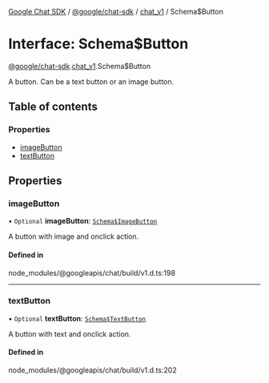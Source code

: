 [Google Chat SDK](../README.md) / [@google/chat-sdk](../modules/google_chat_sdk.md) / [chat\_v1](../modules/google_chat_sdk.chat_v1.md) / Schema$Button

# Interface: Schema$Button

[@google/chat-sdk](../modules/google_chat_sdk.md).[chat_v1](../modules/google_chat_sdk.chat_v1.md).Schema$Button

A button. Can be a text button or an image button.

## Table of contents

### Properties

- [imageButton](google_chat_sdk.chat_v1.Schema_Button.md#imagebutton)
- [textButton](google_chat_sdk.chat_v1.Schema_Button.md#textbutton)

## Properties

### imageButton

• `Optional` **imageButton**: [`Schema$ImageButton`](google_chat_sdk.chat_v1.Schema_ImageButton.md)

A button with image and onclick action.

#### Defined in

node_modules/@googleapis/chat/build/v1.d.ts:198

___

### textButton

• `Optional` **textButton**: [`Schema$TextButton`](google_chat_sdk.chat_v1.Schema_TextButton.md)

A button with text and onclick action.

#### Defined in

node_modules/@googleapis/chat/build/v1.d.ts:202
